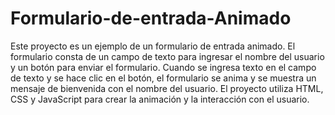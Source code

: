 # Formulario-de-entrada-Animado
Este proyecto es un ejemplo de un formulario de entrada animado. El formulario consta de un campo de texto para ingresar el nombre del usuario y un botón para enviar el formulario. Cuando se ingresa texto en el campo de texto y se hace clic en el botón, el formulario se anima y se muestra un mensaje de bienvenida con el nombre del usuario. El proyecto utiliza HTML, CSS y JavaScript para crear la animación y la interacción con el usuario.